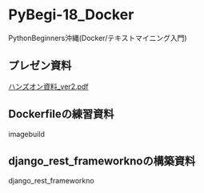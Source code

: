 # PyBegi-18_Docker

PythonBeginners沖縄(Docker/テキストマイニング入門)

## プレゼン資料
[ハンズオン資料_ver2.pdf](/ハンズオン資料_ver2.pdf)


## Dockerfileの練習資料
imagebuild

## django_rest_frameworknoの構築資料
django_rest_frameworkno
